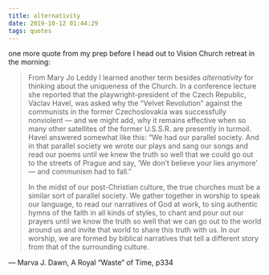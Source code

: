 ```yaml
---
title: alternativity
date: 2019-10-12 01:44:29
tags: quotes
---
```

one more quote from my prep before I head out to Vision Church retreat in the morning:

> From Mary Jo Leddy I learned another term besides _alternativity_ for thinking about the uniqueness of the Church. In a conference lecture she reported that the playwright-president of the Czech Republic, Václav Havel, was asked why the “Velvet Revolution” against the communists in the former Czechoslovakia was successfully nonviolent — and we might add, why it remains effective when so many other satellites of the former U.S.S.R. are presently in turmoil. Havel answered somewhat like this: “We had our parallel society. And in that parallel society we wrote our plays and sang our songs and read our poems until we knew the truth so well that we could go out to the streets of Prague and say, ‘We don’t believe your lies anymore’ — and communism had to fall.”
> 
> In the midst of our post-Christian culture, the true churches must be a similar sort of parallel society. We gather together in worship to speak our language, to read our narratives of God at work, to sing authentic hymns of the faith in all kinds of styles, to chant and pour out our prayers until we know the truth so well that we can go out to the world around us and invite that world to share this truth with us. In our worship, we are formed by biblical narratives that tell a different story from that of the surrounding culture.

— Marva J. Dawn, A Royal “Waste” of Time, p334
